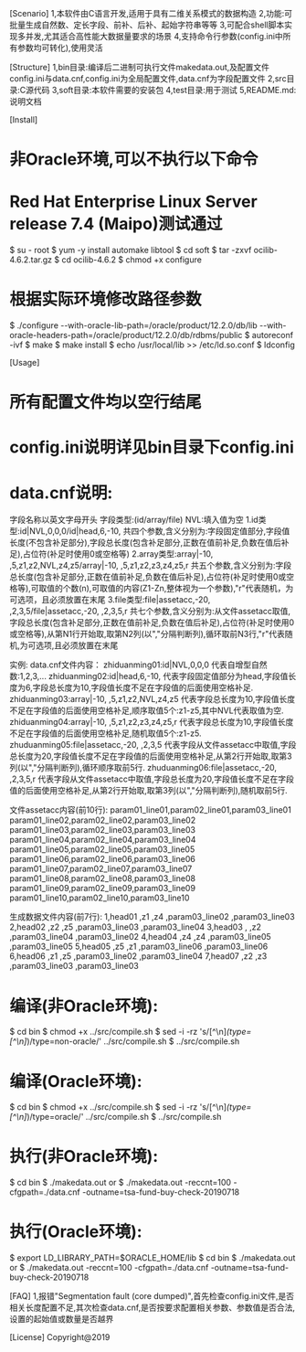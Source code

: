 ﻿[Scenario]
1,本软件由C语言开发,适用于具有二维关系模式的数据构造
2,功能:可批量生成自然数、定长字段、前补、后补、起始字符串等等
3,可配合shell脚本实现多并发,尤其适合高性能大数据量要求的场景
4,支持命令行参数(config.ini中所有参数均可转化),使用灵活

[Structure]
1,bin目录:编译后二进制可执行文件makedata.out,及配置文件config.ini与data.cnf,config.ini为全局配置文件,data.cnf为字段配置文件
2,src目录:C源代码
3,soft目录:本软件需要的安装包
4,test目录:用于测试
5,README.md:说明文档

[Install]
# 非Oracle环境,可以不执行以下命令
# Red Hat Enterprise Linux Server release 7.4 (Maipo)测试通过
$ su - root
$ yum -y install automake libtool
$ cd soft
$ tar -zxvf ocilib-4.6.2.tar.gz
$ cd ocilib-4.6.2
$ chmod +x configure
# 根据实际环境修改路径参数
$ ./configure --with-oracle-lib-path=/oracle/product/12.2.0/db/lib --with-oracle-headers-path=/oracle/product/12.2.0/db/rdbms/public
$ autoreconf -ivf
$ make
$ make install
$ echo /usr/local/lib >> /etc/ld.so.conf
$ ldconfig

[Usage]
# 所有配置文件均以空行结尾
# config.ini说明详见bin目录下config.ini
# data.cnf说明:
字段名称以英文字母开头
字段类型:(id/array/file)
NVL:填入值为空
1.id类型:id|NVL,0,0,0/id|head,6,-10,
共四个参数,含义分别为:字段固定值部分,字段值长度(不包含补足部分),字段总长度(包含补足部分,正数在值前补足,负数在值后补足),占位符(补足时使用0或空格等)
2.array类型:array|-10, ,5,z1,z2,NVL,z4,z5/array|-10, ,5,z1,z2,z3,z4,z5,r
共五个参数,含义分别为:字段总长度(包含补足部分,正数在值前补足,负数在值后补足),占位符(补足时使用0或空格等),可取值的个数(n),可取值的内容(Z1-Zn,整体视为一个参数),"r"代表随机，为可选项，且必须放置在末尾
3.file类型:file|assetacc,-20, ,2,3,5/file|assetacc,-20, ,2,3,5,r
共七个参数,含义分别为:从文件assetacc取值,字段总长度(包含补足部分,正数在值前补足,负数在值后补足),占位符(补足时使用0或空格等),从第N1行开始取,取第N2列(以","分隔判断列),循环取前N3行,"r"代表随机,为可选项,且必须放置在末尾

实例:
data.cnf文件内容：
zhiduanming01:id|NVL,0,0,0                    代表自增型自然数:1,2,3,...
zhiduanming02:id|head,6,-10,                  代表字段固定值部分为head,字段值长度为6,字段总长度为10,字段值长度不足在字段值的后面使用空格补足.
zhiduanming03:array|-10, ,5,z1,z2,NVL,z4,z5   代表字段总长度为10,字段值长度不足在字段值的后面使用空格补足,顺序取值5个:z1-z5,其中NVL代表取值为空.
zhiduanming04:array|-10, ,5,z1,z2,z3,z4,z5,r  代表字段总长度为10,字段值长度不足在字段值的后面使用空格补足,随机取值5个:z1-z5.
zhuduanming05:file|assetacc,-20, ,2,3,5       代表字段从文件assetacc中取值,字段总长度为20,字段值长度不足在字段值的后面使用空格补足,从第2行开始取,取第3列(以","分隔判断列),循环顺序取前5行.
zhuduanming06:file|assetacc,-20, ,2,3,5,r     代表字段从文件assetacc中取值,字段总长度为20,字段值长度不足在字段值的后面使用空格补足,从第2行开始取,取第3列(以","分隔判断列),随机取前5行.

文件assetacc内容(前10行):
param01_line01,param02_line01,param03_line01
param01_line02,param02_line02,param03_line02
param01_line03,param02_line03,param03_line03
param01_line04,param02_line04,param03_line04
param01_line05,param02_line05,param03_line05
param01_line06,param02_line06,param03_line06
param01_line07,param02_line07,param03_line07
param01_line08,param02_line08,param03_line08
param01_line09,param02_line09,param03_line09
param01_line10,param02_line10,param03_line10

生成数据文件内容(前7行):
1,head01    ,z1        ,z4        ,param03_line02        ,param03_line03
2,head02    ,z2        ,z5        ,param03_line03        ,param03_line04
3,head03    ,          ,z2        ,param03_line04        ,param03_line02
4,head04    ,z4        ,z4        ,param03_line05        ,param03_line05
5,head05    ,z5        ,z1        ,param03_line06        ,param03_line06
6,head06    ,z1        ,z5        ,param03_line02        ,param03_line04
7,head07    ,z2        ,z3        ,param03_line03        ,param03_line03
# 编译(非Oracle环境):
$ cd bin
$ chmod +x ../src/compile.sh
$ sed -i -rz 's/[^\n]*(type=[^\n]*)/type=non-oracle/' ../src/compile.sh
$ ../src/compile.sh
# 编译(Oracle环境):
$ cd bin
$ chmod +x ../src/compile.sh
$ sed -i -rz 's/[^\n]*(type=[^\n]*)/type=oracle/' ../src/compile.sh
$ ../src/compile.sh
# 执行(非Oracle环境):
$ cd bin
$ ./makedata.out
or
$ ./makedata.out -reccnt=100 -cfgpath=./data.cnf -outname=tsa-fund-buy-check-20190718
# 执行(Oracle环境):
$ export LD_LIBRARY_PATH=$ORACLE_HOME/lib
$ cd bin
$ ./makedata.out
or
$ ./makedata.out -reccnt=100 -cfgpath=./data.cnf -outname=tsa-fund-buy-check-20190718

[FAQ]
1,报错"Segmentation fault (core dumped)",首先检查config.ini文件,是否相关长度配置不足,其次检查data.cnf,是否按要求配置相关参数、参数值是否合法,设置的起始值或数量是否越界

[License]
Copyright@2019
